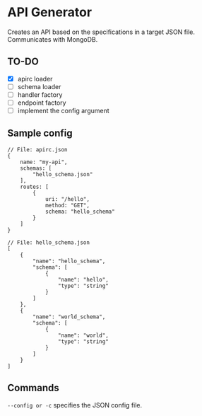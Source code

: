 # API Generator

Creates an API based on the specifications in a target JSON file. Communicates with MongoDB.

## TO-DO
-[x] apirc loader
-[ ] schema loader
-[ ] handler factory
-[ ] endpoint factory
-[ ] implement the config argument

## Sample config

```
// File: apirc.json
{
    name: "my-api",
    schemas: [
        "hello_schema.json"
    ],
    routes: [
        {
            uri: "/hello",
            method: "GET",
            schema: "hello_schema"
        }
    ]
}

// File: hello_schema.json
[
    {
        "name": "hello_schema",
        "schema": [
            {
                "name": "hello",
                "type": "string"
            }
        ]
    },
    {
        "name": "world_schema",
        "schema": [
            {
                "name": "world",
                "type": "string"
            }
        ]
    }
]
```

## Commands

`--config or -c` specifies the JSON config file.
